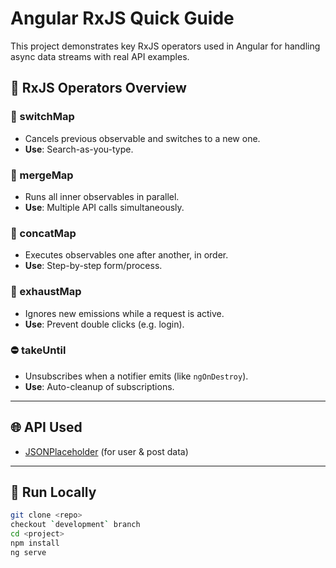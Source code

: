 # Angular RxJS Quick Guide

This project demonstrates key RxJS operators used in Angular for handling async data streams with real API examples.

## 🔑 RxJS Operators Overview

### 🔁 switchMap
- Cancels previous observable and switches to a new one.
- **Use**: Search-as-you-type.

### 🔄 mergeMap
- Runs all inner observables in parallel.
- **Use**: Multiple API calls simultaneously.

### 🧭 concatMap
- Executes observables one after another, in order.
- **Use**: Step-by-step form/process.

### 🚫 exhaustMap
- Ignores new emissions while a request is active.
- **Use**: Prevent double clicks (e.g. login).

### ⛔ takeUntil
- Unsubscribes when a notifier emits (like `ngOnDestroy`).
- **Use**: Auto-cleanup of subscriptions.

---

## 🌐 API Used

- [JSONPlaceholder](https://jsonplaceholder.typicode.com/) (for user & post data)

---

## 🔧 Run Locally

```bash
git clone <repo>
checkout `development` branch
cd <project>
npm install
ng serve